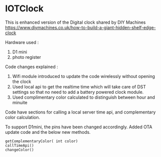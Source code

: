 # IOTClock


This is enhanced version of the Digital clock shared by DIY Machines
https://www.diymachines.co.uk/how-to-build-a-giant-hidden-shelf-edge-clock


Hardware used : 
1. D1 mini
2. photo register

Code changes explained : 

1. Wifi module introduced to update the code wirelessly without opening the clock
2. Used local api to get the realtime time which will take care of DST settings so that no need to add a battery powered clock module.
3. Used complimentary color calculated to distinguish between hour and minuite 


Code have sections for calling a local server time api, and complementary color calculation.

To support D1mini, the pins have been changed accordingly.
Added OTA update code and the below new methods.

    getComplementaryColor( int color)
    callTimeApi()
    changeColor()
